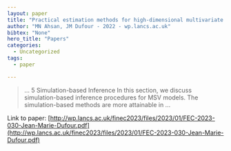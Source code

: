 ```yaml
---
layout: paper
title: "Practical estimation methods for high-dimensional multivariate stochastic volatility models"
author: "MN Ahsan, JM Dufour - 2022 - wp.lancs.ac.uk"
bibtex: "None"
hero_title: "Papers"
categories:
  - Uncategorized
tags:
  - paper

---
```

>… 5 Simulation-based Inference In this section, we discuss simulation-based inference procedures for MSV models. The simulation-based methods are more attainable in …

Link to paper: [http://wp.lancs.ac.uk/finec2023/files/2023/01/FEC-2023-030-Jean-Marie-Dufour.pdf](http://wp.lancs.ac.uk/finec2023/files/2023/01/FEC-2023-030-Jean-Marie-Dufour.pdf)


